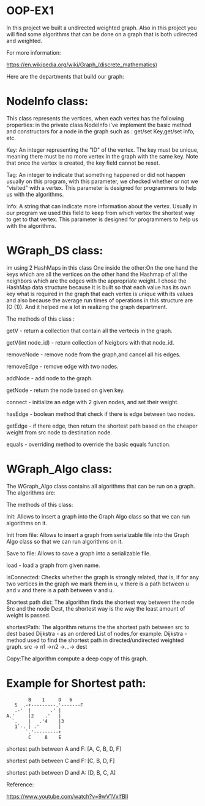 # OOP-EX1

In this project we built a undirected weighted graph. Also in this project you will find some algorithms that can be done on a graph that is both udirected and weighted.

For more information:

https://en.wikipedia.org/wiki/Graph_(discrete_mathematics)

Here are the departments that build our graph:

# NodeInfo class:
This class represents the vertices, when each vertex has the following properties:
in the private class NodeInfo i've implement the basic method and constructors for a node in the graph such as : get/set Key,get/set info, etc.

Key: An integer representing the "ID" of the vertex. The key must be unique, meaning there must be no more vertex in the graph with the same key. Note that once the vertex is created, the key field cannot be reset.

Tag: An integer to indicate that something happened or did not happen usually on this program, with this parameter, we checked whether or not we "visited" with a vertex. This parameter is designed for programmers to help us with the algorithms.

Info: A string that can indicate more information about the vertex. Usually in our program we used this field to keep from which vertex the shortest way to get to that vertex. This parameter is designed for programmers to help us with the algorithms.

# WGraph_DS class:

 im using 2 HashMaps in this class One inside the other:On the one hand the keys which are all the vertices on the other hand the Hashmap of all the neighbors which are the edges with the appropriate weight.
 I chose the HashMap data structure because it is built so that each value has its own key what is required in the graph that each vertex is unique with its    values and also because the average run times of operations in this structure are (O (1)).
 And it helped me a lot in realizing the graph department.
 
The methods of this class  :

getV - return a collection that contain all the vertecis in the graph.

getV(int node_id) - return collection of Neigbors with that node_id.

removeNode - remove node from the graph,and cancel all his edges.

removeEdge - remove edge with two nodes.

addNode - add node to the graph.

getNode - return the node based on given key.

connect - initialize an edge with 2 given nodes, and set their weight.

hasEdge - boolean method that check if there is edge between two nodes.

getEdge - if there edge, then return the shortest path based on the cheaper weight from src node to destination node.

equals - overriding method to override the basic equals function.



# WGraph_Algo class:
The WGraph_Algo class contains all algorithms that can be run on a graph. The algorithms are:

The methods of this class:

Init: Allows to insert a graph into the Graph Algo class so that we can run algorithms on it.

Init from file: Allows to insert a graph from serializable file into the Graph Algo class so that we can run algorithms on it.

Save to file: Allows to save a graph into a serializable file.

load - load a graph from given name.

isConnected: Checks whether the graph is strongly related, that is, if for any two vertices in the graph we mark them in u, v there is a path between u and v and there is a path between v and u.

Shortest path dist: The algorithm finds the shortest way between the node Src and the node Dest, the shortest way is the way the least amount of weight is passed.

shortestPath: The algorithm returns the the shortest path between src to dest based Dijkstra - as an ordered List of nodes,for example:
Dijkstra - method used to find the shortest path in directed/undirected weighted graph.
src -> n1 ->n2 ->...-> dest

Copy:The algorithm compute a deep copy of this graph.


# Example for Shortest path:
            B    1     D   6
       5  .-+---------.'-------F
       .-'  |       .' |
    A.'     |2    .'   |
      `.    |   .'4    |3
       1`-. | .'       |
           `.'---------+
            C     8    E
shortest path between A and F: [A, C, B, D, F]

shortest path between C and F: [C, B, D, F]

shortest path between D and A: [D, B, C, A]

Reference:

https://www.youtube.com/watch?v=9wV1VxlfBlI
